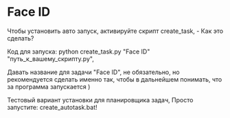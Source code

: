 # Face ID 

Чтобы установить авто запуск, активируйте скрипт create_task, - Как это сделать?

Код для запуска: python create_task.py "Face ID" "путь_к_вашему_скрипту.py",

Давать название для задачи "Face ID", не обязательно, но рекомендуется сделать именно так, чтобы в дальнейшем понимать, что за программа запускается )


Тестовый вариант установки для планировщика задач,
Просто запустите: create_autotask.bat!
